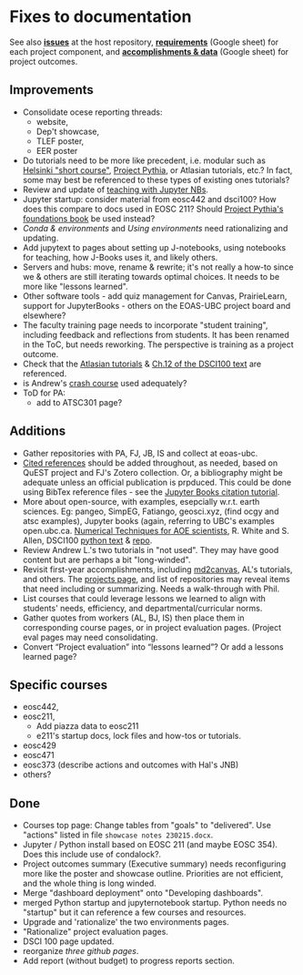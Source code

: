 # Fixes to documentation

See also **[issues](https://github.com/eoas-ubc/eoas-ubc.github.io/issues)** at the host repository, **[requirements](https://docs.google.com/spreadsheets/d/1DL2YDthzEbZijx35nVyveSstU5frQdzA/edit#gid=173746334)** (Google sheet) for each project component, and **[accomplishments & data](https://docs.google.com/spreadsheets/d/1BUk1_FHItUgzuyg2aJ-dX6XpMABmFSPe/edit#gid=979565415)** (Google sheet) for project outcomes.

## Improvements

* Consolidate ocese reporting threads:
   * website,
   * Dep't showcase,
   * TLEF poster,
   * EER poster
* Do tutorials need to be more like precedent, i.e. modular such as [Helsinki "short course"](https://autogis-site.readthedocs.io/en/latest/index.html), [Project Pythia](https://projectpythia.org/), or Atlasian tutorials, etc.? In fact, some may best be referenced to these types of existing ones tutorials?
* Review and update of [teaching with Jupyter NBs](tut-teachwith-jnbs.md).
* Jupyter startup: consider material from eosc442 and dsci100? How does this compare to docs used in EOSC 211? Should [Project Pythia's foundations book](https://foundations.projectpythia.org/landing-page.html) be used instead?
* *Conda & environments* and *Using environments* need rationalizing and updating.
* Add jupytext to pages about setting up J-notebooks, using notebooks for teaching, how J-Books uses it, and likely others.
* Servers and hubs: move, rename & rewrite; it's not really a how-to since we & others are still iterating towards optimal choices. It needs to be more like "lessons learned".
* Other software tools - add quiz management for Canvas, PrairieLearn, support for JupyterBooks - others on the EOAS-UBC project board and elsewhere?
* The faculty training page needs to incorporate "student training", including feedback and reflections from students. It has been renamed in the ToC, but needs reworking. The perspective is training as a project outcome.
* Check that the [Atlasian tutorials](https://www.atlassian.com/git/tutorials/comparing-workflows) & [Ch.12 of the DSCI100 text](https://python.datasciencebook.ca/version-control.html) are referenced.
* is Andrew's [crash course](https://github.com/AndrewLoeppky/crash_course/blob/master/coding_crash_course.md) used adequately?
* ToD for PA:
   * add to ATSC301 page?

## Additions

* Gather repositories with PA, FJ, JB, IS and collect at eoas-ubc.
* [Cited references](refs-citations.md) should be added throughout, as needed, based on QuEST project and FJ's Zotero collection. Or, a bibliography might be adequate unless an official publication is prpduced. This could be done using BibTex reference files - see the [Jupyter Books citation tutorial](https://jupyterbook.org/en/stable/tutorials/references.html).
* More about open-source, with examples, esepcially w.r.t. earth sciences. Eg: pangeo, SimpEG, Fatiango, geosci.xyz, (find ocgy and atsc examples), Jupyter books (again, referring to UBC's examples open.ubc.ca. [Numerical Techniques for AOE scientists](https://rhwhite.github.io/numeric_2022/), R. White and S. Allen, DSCI100 [python text](https://python.datasciencebook.ca/intro.html)  & [repo](https://github.com/UBC-DSCI/introduction-to-datascience-python).
* Review Andrew L.'s two tutorials in "not used". They may have good content but are perhaps a bit "long-winded".
* Revisit first-year accomplishments, including [md2canvas](https://github.com/eoas-ubc/md2canvas), AL's tutorials, and others. The [projects page](https://github.com/orgs/eoas-ubc/projects/1), and list of repositories may reveal items that need including or summarizing. Needs a walk-through with Phil.
* List courses that could leverage lessons we learned to align with students' needs, efficiency, and departmental/curricular norms.
* Gather quotes from workers (AL, BJ, IS) then place them in corresponding course pages, or in project evaluation pages. (Project eval pages may need consolidating.
* Convert “Project evaluation” into “lessons learned”? Or add a lessons learned page?

## Specific courses

* eosc442,
* eosc211,
  * Add piazza data to eosc211
  * e211's startup docs, lock files and how-tos or tutorials.
* eosc429
* eosc471
* eosc373 (describe actions and outcomes with Hal's JNB)
* others?

## Done
* Courses top page: Change tables from "goals" to "delivered". Use "actions" listed in file `showcase notes 230215.docx`.
* Jupyter / Python install based on EOSC 211 (and maybe EOSC 354). Does this include use of condalock?.
* Project outcomes summary (Executive summary) needs reconfiguring more like the poster and showcase outline. Priorities are not efficient, and the whole thing is long winded.
* Merge "dashboard deployment" onto "Developing dashboards".
* merged Python startup and jupyternotebook startup. Python needs no "startup" but it can reference a few courses and resources.
* Upgrade and 'rationalize' the two environments pages.
* "Rationalize" project evaluation pages.
* DSCI 100 page updated.
* reorganize *three github pages*.
* Add report (without budget) to progress reports section.